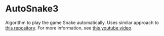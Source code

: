 # AutoSnake3

Algorithm to play the game Snake automatically. Uses similar approach to [this repository](https://github.com/BrianHaidet/AlphaPhoenix/tree/master/Snake_AI_(2020a)_DHCR_with_strategy).
For more information, see [this youtube video](https://www.youtube.com/watch?v=TOpBcfbAgPg).
